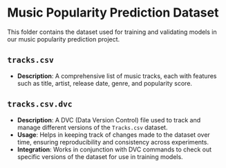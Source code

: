 # Music Popularity Prediction Dataset

This folder contains the dataset used for training and validating models in our music popularity prediction project.

## `tracks.csv`
- **Description**: A comprehensive list of music tracks, each with features such as title, artist, release date, genre, and popularity score.

## `tracks.csv.dvc`
- **Description**: A DVC (Data Version Control) file used to track and manage different versions of the `Tracks.csv` dataset.
- **Usage**: Helps in keeping track of changes made to the dataset over time, ensuring reproducibility and consistency across experiments.
- **Integration**: Works in conjunction with DVC commands to check out specific versions of the dataset for use in training models.